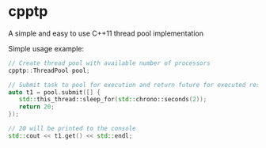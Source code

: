 # cpptp

A simple and easy to use C++11 thread pool implementation

Simple usage example:

```c++
// Create thread pool with available number of processors
cpptp::ThreadPool pool;

// Submit task to pool for execution and return future for executed result
auto t1 = pool.submit([] {
   std::this_thread::sleep_for(std::chrono::seconds(2));
   return 20;
});

// 20 will be printed to the console
std::cout << t1.get() << std::endl;
```